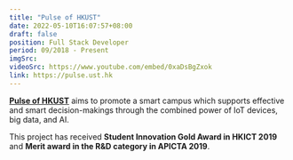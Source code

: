 ```yaml
---
title: "Pulse of HKUST"
date: 2022-05-10T16:07:57+08:00
draft: false
position: Full Stack Developer
period: 09/2018 - Present
imgSrc:
videoSrc: https://www.youtube.com/embed/0xaDsBgZxok
link: https://pulse.ust.hk
---
```


[**Pulse of HKUST**](https://pulse.ust.hk) aims to promote a smart campus which supports effective and smart decision-makings through the combined power of IoT devices, big data, and AI. 
<!-- We build different dashboard and data visualization display, such as large screen display, web app, and dedicated websites for students and school managers to use.  -->
This project has received **Student Innovation Gold Award in HKICT 2019** and **Merit award in the R&D category in APICTA 2019**.
